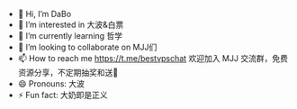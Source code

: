 - 👋 Hi, I’m DaBo
- 👀 I’m interested in 大波&白票
- 🌱 I’m currently learning 哲学
- 💞️ I’m looking to collaborate on MJJ们
- 📫 How to reach me https://t.me/bestvpschat 欢迎加入 MJJ 交流群，免费资源分享，不定期抽奖和送🐔
- 😄 Pronouns: 大波
- ⚡ Fun fact: 大奶即是正义

<!---
DaBoWin/DaBoWin is a ✨ special ✨ repository because its `README.md` (this file) appears on your GitHub profile.
You can click the Preview link to take a look at your changes.
--->
